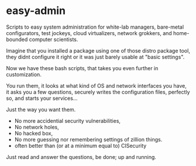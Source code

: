 # easy-admin
Scripts to easy system administration for white-lab managers, bare-metal configurators, test jockeys, cloud virtualizers, network grokkers, and home-bounded computer scientists.

Imagine that you installed a package using one of those distro package tool, they didnt 
configure it right or it was just barely usable at "basic settings".

Now we have these bash scripts, that takes you even further in customization.

You run them,
it looks at what kind of OS and network interfaces you have,
it asks you a few questions,
securely writes the configuration files, perfectly so,
and starts your services...

Just the way you want them.

* No more accidential security vulnerabilities,
* No network holes,
* No hacked box,
* No more guessing nor remembering settings of zillion things.
* often better than (or at a minimum equal to) CISecurity

Just read and answer the questions, be done; up and running.
